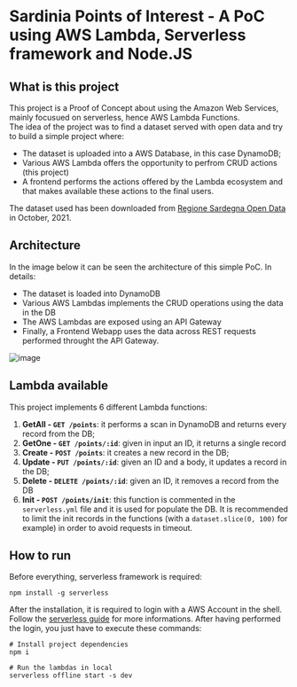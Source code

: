 # Sardinia Points of Interest - A PoC using AWS Lambda, Serverless framework and Node.JS

## What is this project
This project is a Proof of Concept about using the Amazon Web Services, mainly focusued on serverless, hence AWS Lambda Functions.  
The idea of the project was to find a dataset served with open data and try to build a simple project where:
- The dataset is uploaded into a AWS Database, in this case DynamoDB;
- Various AWS Lambda offers the opportunity to perfrom CRUD actions (this project)
- A frontend performs the actions offered by the Lambda ecosystem and that makes available these actions to the final users.

The dataset used has been downloaded from [Regione Sardegna Open Data](http://dati.regione.sardegna.it/dataset/punti-di-interesse) in October, 2021.

## Architecture
In the image below it can be seen the architecture of this simple PoC. In details:
- The dataset is loaded into DynamoDB
- Various AWS Lambdas implements the CRUD operations using the data in the DB
- The AWS Lambdas are exposed using an API Gateway
- Finally, a Frontend Webapp uses the data across REST requests performed throught the API Gateway.

![image](https://user-images.githubusercontent.com/6943388/183447484-e5a1af17-cf74-4e30-a365-11c0085e4a99.png)

## Lambda available
This project implements 6 different Lambda functions:
1. **GetAll - `GET /points`**: it performs a scan in DynamoDB and returns every record from the DB;
2. **GetOne - `GET /points/:id`**: given in input an ID, it returns a single record
3. **Create - `POST /points`**: it creates a new record in the DB;
4. **Update - `PUT /points/:id`**: given an ID and a body, it updates a record in the DB;
5. **Delete - `DELETE /points/:id`**: given an ID, it removes a record from the DB
6. **Init - `POST /points/init`**: this function is commented in the `serverless.yml` file and it is used for populate the DB. It is recommended to limit the init records in the functions (with a `dataset.slice(0, 100)` for example) in order to avoid requests in timeout.

## How to run

Before everything, serverless framework is required:
```
npm install -g serverless
```

After the installation, it is required to login with a AWS Account in the shell. Follow the [serverless guide](https://www.serverless.com/framework/docs/providers/aws/guide/credentials#using-aws-access-keys) for more informations.
After having performed the login, you just have to execute these commands:

```
# Install project dependencies
npm i

# Run the lambdas in local
serverless offline start -s dev
```


